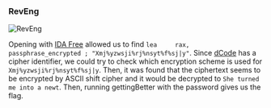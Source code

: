 
### RevEng

![RevEng](https://github.com/Hed6eH0g/ctf/blob/main/2023/byuctf/rev/figs/reveng_0.png)

Opening with [IDA Free](https://hex-rays.com/ida-free/) allowed us to find `lea     rax, passphrase_encrypted ; "Xmj%yzwsji%rj%nsyt%f%sj|y"`.
Since [dCode](https://www.dcode.fr/en) has a cipher identifier, we could try to check which encryption scheme is used for `Xmj%yzwsji%rj%nsyt%f%sj|y`.
Then, it was found that the ciphertext seems to be encrypted by ASCII shift cipher and it would be decrypted to `She turned me into a newt`.
Then, running gettingBetter with the password gives us the flag.
